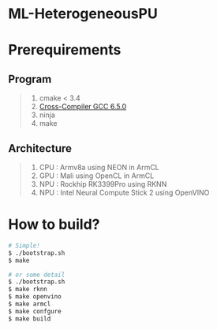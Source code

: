 # ML-HeterogeneousPU

# Prerequirements

## Program

> 1. cmake < 3.4
> 2. [Cross-Compiler GCC 6.5.0](https://releases.linaro.org/components/toolchain/binaries/6.5-2018.12/aarch64-linux-gnu/gcc-linaro-6.5.0-2018.12-x86_64_aarch64-linux-gnu.tar.xz)
> 3. ninja
> 4. make

## Architecture

> 1. CPU : Armv8a using NEON in ArmCL
> 2. GPU : Mali using OpenCL in ArmCL
> 3. NPU : Rockhip RK3399Pro using RKNN
> 4. NPU : Intel Neural Compute Stick 2 using OpenVINO

# How to build?

```sh
# Simple!
$ ./bootstrap.sh
$ make

# or some detail
$ ./bootstrap.sh
$ make rknn
$ make openvino
$ make armcl
$ make confgure
$ make build
```
